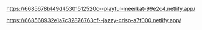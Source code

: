 https://6685678b149d45301512520c--playful-meerkat-99e2c4.netlify.app/

https://668568932e1a7c32876763cf--jazzy-crisp-a7f000.netlify.app/
